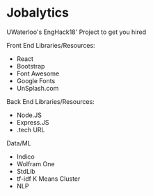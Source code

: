 # Jobalytics
UWaterloo's EngHack18' Project to get you hired


Front End Libraries/Resources:
- React
- Bootstrap
- Font Awesome
- Google Fonts
- UnSplash.com

Back End Libraries/Resources:
- Node.JS
- Express.JS
- .tech URL

Data/ML
- Indico
- Wolfram One
- StdLib
- tf-idf K Means Cluster
- NLP
